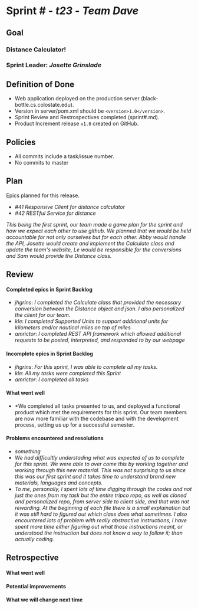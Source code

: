# Sprint # - *t23* - *Team Dave*

## Goal

### Distance Calculator!
### Sprint Leader: *Josette Grinslade*

## Definition of Done

* Web application deployed on the production server (black-bottle.cs.colostate.edu).
* Version in server/pom.xml should be `<version>1.0</version>`.
* Sprint Review and Restrospectives completed (sprint#.md).
* Product Increment release `v1.0` created on GitHub.

## Policies

* All commits include a task/issue number.
* No commits to master

## Plan

Epics planned for this release.

* *#41 Responsive Client for distance calculator*
* *#42 RESTful Service for distance*

*This being the first sprint, our team made a game plan for the sprint and how we expect each other to use github.
 We planned that we would be held accountable for not only ourselves but for each other. Abby would handle the API,
 Josette would create and implement the Calculate class and update the team's website, Le would be responsible for
 the conversions and Sam would provide the Distance class.*

## Review

#### Completed epics in Sprint Backlog 
* *jhgrins*: *I completed the Calculate class that provided the necessary conversion between the Distance object and
             json. I also personalized the client for our team.*
* *kle*: *I completed Supported Units to support additional units for kilometers and/or nautical miles on top of miles.*
* *amrictor*: *I completed REST API framework which allowed additional requests to be posted, interpreted, and responded to by our webpage*

#### Incomplete epics in Sprint Backlog 
* *jhgrins*: *For this sprint, I was able to complete all my tasks.*
* *kle*: *All my tasks were completed this Sprint*
* *amrictor*: *I completed all tasks*

#### What went well
* *We completed all tasks presented to us, and deployed a functional product which met the requirements for this sprint. Our team members are now more familiar with the codebase and with the development process, setting us up for a successful semester.

#### Problems encountered and resolutions
* *something*
* *We had difficultly understading what was expected of us to complete for this sprint. We were able to over come this
   by working together and working through this new material. This was not surprising to us since this was our first
   sprint and it takes time to understand brand new materials, languages and concepts.*
* *To me, personally, I spent lots of time digging through the codes and not just the ones from my task but the entire tripco repo, as well as cloned and personalized repo, from server side to client side, and that was not rewarding. At the beginning of each file there is a small explaination but it was still hard to figured out which class does what sometimes. I also encountered lots of problem with really abstractive instructions, I have spent more time either figuring out what those instructions meant, or understood the instruction but does not know a way to follow it; than actually coding.*
   

## Retrospective

#### What went well

#### Potential improvements

#### What we will change next time
